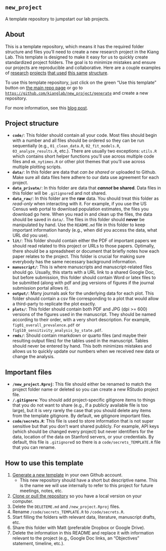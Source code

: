 
<!-- README.md is generated from README.Rmd. Please edit that file -->

## `new_project`

A template repository to jumpstart our lab projects.

## About

This is a template repository, which means it has the required folder
structure and files you’ll need to create a new research project in the
Kiang Lab. This template is designed to make it easy for us to quickly
create standardized project folders. The goal is to minimize mistakes
and ensure our projects are reproducible and collaborative. Here are a
couple examples of
[research](https://github.com/mkiang/opioid_treatment_distance)
[projects](https://github.com/mkiang/airline_testing_strategies) [that
used](https://github.com/mkiang/opioid_inequities) [this
same](https://github.com/mkiang/opioid_geographic)
[structure](https://github.com/mkiang/disproportionate_prescribing).

To use this template repository, just click on the green “Use this
template” button on [the main repo
page](https://github.com/kianglab/new_project) or go to
[`https://github.com/kianglab/new_project/generate`](https://github.com/kianglab/new_project/generate)
and create a new repository.

For more information, see this [blog
post](https://github.blog/2019-06-06-generate-new-repositories-with-repository-templates/).

## Project structure

- **`code/`**: This folder should contain all your code. Most files
  should begin with a number and all files should be ordered so they can
  be run sequentially (e.g., `01_clean_data.R`, `02_fit_models.R`,
  `03_analyze_results.R`, etc.). There are usually two exceptions:
  `utils.R` which contains short helper functions you’ll use across
  multiple code files and `mk_nytimes.R` or other plot themes that
  you’ll use across multiple plotting scripts.
- **`data/`**: In this folder are data that *can be shared* or uploaded
  to Github. Make sure all data files here adhere to our data use
  agreement for each project.
- **`data_private/`**: In this folder are data that ***cannot* be
  shared**. Data files in this folder will be `.gitignore`d and not
  shared.
- **`data_raw/`**: In this folder are the **raw** data. You should treat
  this folder as *read-only* when interacting with it. For example, if
  you use the US Census web portal to download population estimates, the
  files you download go here. When you read in and clean up the files,
  the data should be saved in `data/`. The files in this folder should
  **never** be manipulated by hand. Use the `README.md` file in this
  folder to keep important information handy (e.g., when did you access
  the data, what URL did you use).
- **`lit/`**: This folder should contain either the PDF of important
  papers we should read related to this project or URLs to those papers.
  Optimally, there should be a spreadsheet or document that briefly
  notes how each paper relates to the project. This folder is crucial
  for making sure everybody has the same necessary background
  information.
- **`manuscript/`**: This is where manuscripts and manuscript-related
  files should go. Usually, this starts with a URL link to a shared
  Google Doc, but before submission, this folder should contain Word or
  latex files to be submitted (along with pdf and jpg versions of
  figures if the journal submission portal allows it).
- **`output/`**: Many journals ask for the underlying data for each
  plot. This folder should contain a csv file corresponding to a plot
  that would allow a third-party to replicate the plot exactly.
- **`plots/`**: This folder should contain both PDF and JPG (dpi
  \>= 600) versions of the figures used in the manuscript. They should
  be named according to their order, with a very short description. For
  example, `fig01_overall_prevalence.pdf` or
  `figS10_sensitivity_analysis_by_state.pdf`.
- **`rmds/`**: Should contain rmarkdown or quarto files (and maybe their
  resulting output files) for the tables used in the manuscript. Tables
  should never be entered by hand. This both minimizes mistakes and
  allows us to quickly update our numbers when we received new data or
  change the analysis.

## Important files

- **`/new_project.Rproj`**: This file should either be renamed to match
  the project folder name or deleted so you can create a new RStudio
  project file.
- **`/.gitignore`**: You should add project-specific gitignore items to
  things that you do not want to share (e.g., if a publicly available
  file is too large), but it is very rarely the case that you should
  delete any items from the template gitignore. By default, we gitignore
  important files.
- **`code/secrets.R`**: This file is used to store information that is
  not super sensitive but that you don’t want shared publicly. For
  example, API keys (which should be changed every project) but never
  identifiers for the data, location of the data on Stanford servers, or
  your credentials. By default, this file is `.gitignore`d so there is a
  `code/secrets_TEMPLATE.R` file that you can rename.

## How to use this template

1.  [Generate a new
    template](https://github.com/kianglab/new_project/generate) in your
    own Github account.
    - This new repository should have a short but descriptive name. This
      is the name we will use internally to refer to this project for
      future meetings, notes, etc.
2.  [Clone or pull the
    repository](https://docs.github.com/en/repositories/creating-and-managing-repositories/cloning-a-repository)
    so you have a local version on your computer.
3.  Delete the `DELETEME.md` and `/new_project.Rproj` files.
4.  Rename `/code/secrets_TEMPLATE.R` to `/code/secrets.R`.
5.  Start filling the folders with relevant data, literature, manuscript
    drafts, etc.
6.  Share this folder with Matt (preferable Dropbox or Google Drive).
7.  Delete the information in this README and replace it with
    information relevant to the project (e.g., Google Doc links, an
    “Objectives” statement, timeline, etc.).
